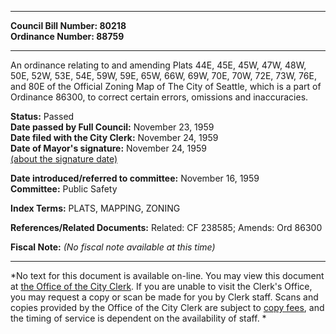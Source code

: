 * * * * *  
  
**Council Bill Number: [](#h0)[](#h2)80218**   
**Ordinance Number: 88759**  
  
* * * * *  
  
An ordinance relating to and amending Plats 44E, 45E, 45W, 47W, 48W, 50E, 52W, 53E, 54E, 59W, 59E, 65W, 66W, 69W, 70E, 70W, 72E, 73W, 76E, and 80E of the Official Zoning Map of The City of Seattle, which is a part of Ordinance 86300, to correct certain errors, omissions and inaccuracies.  
  
**Status:** Passed   
**Date passed by Full Council:** November 23, 1959   
**Date filed with the City Clerk:** November 24, 1959   
**Date of Mayor's signature:** November 24, 1959   
[(about the signature date)](/~public/approvaldate.htm)   
  
  
**Date introduced/referred to committee:** November 16, 1959   
**Committee:** Public Safety   
  
**Index Terms:** PLATS, MAPPING, ZONING  
  
**References/Related Documents:** Related: CF 238585; Amends: Ord 86300  
  
**Fiscal Note:** *(No fiscal note available at this time)*  
  
* * * * *  
  
*No text for this document is available on-line. You may view this document at [the Office of the City Clerk](http://www.seattle.gov/leg/clerk/contactUs.htm). If you are unable to visit the Clerk's Office, you may request a copy or scan be made for you by Clerk staff. Scans and copies provided by the Office of the City Clerk are subject to [copy fees](http://clerk.seattle.gov/~public/clerkfees.htm), and the timing of service is dependent on the availability of staff. *  
  
  
